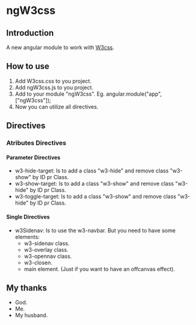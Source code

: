 # ngW3css

## Introduction
  A new angular module to work with [W3css](https://www.w3schools.com/w3css).

## How to use
  1. Add W3css.css to you project.
  2. Add ngW3css.js to you project.
  3. Add to your module "ngW3css". Eg. angular.module("app", ["ngW3css"]);
  4. Now you can utilize all directives.
  
## Directives
### Atributes Directives
#### Parameter Directives
  - w3-hide-target: Is to add a class "w3-hide" and remove class "w3-show" by ID pr Class.
  - w3-show-target: Is to add a class "w3-show" and remove class "w3-hide" by ID pr Class.
  - w3-toggle-target: Is to add a class "w3-show" and remove class "w3-hide" by ID pr Class.
  
#### Single Directives
  - w3Sidenav: Is to use the w3-navbar. But you need to have some elements:
    - w3-sidenav class.
    - w3-overlay class.
    - w3-opennav class.
    - w3-closen.
    - main element. (Just if you want to have an offcanvas effect).

## My thanks
  - God.
  - Me.
  - My husband.
